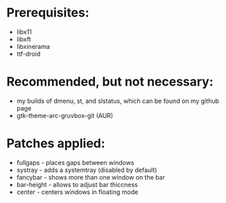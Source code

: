 # Prerequisites:
* libx11
* libxft
* libxinerama
* ttf-droid

# Recommended, but not necessary:
* my builds of dmenu, st, and slstatus, which can be found on my github page
* gtk-theme-arc-gruvbox-git (AUR)

# Patches applied:
* fullgaps - places gaps between windows
* systray - adds a systemtray (disabled by default)
* fancybar - shows more than one window on the bar
* bar-height - allows to adjust bar thiccness
* center - centers windows in floating mode
